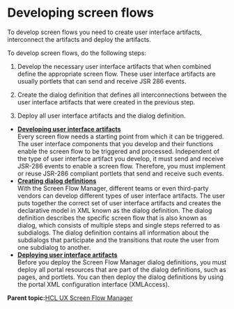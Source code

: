 # Developing screen flows

To develop screen flows you need to create user interface artifacts, interconnect the artifacts and deploy the artifacts.

To develop screen flows, do the following steps:

1.  Develop the necessary user interface artifacts that when combined define the appropriate screen flow. These user interface artifacts are usually portlets that can send and receive JSR 286 events.

2.  Create the dialog definition that defines all interconnections between the user interface artifacts that were created in the previous step.

3.  Deploy all user interface artifacts and the dialog definition.


-   **[Developing user interface artifacts](../screenflow/dev_ui_artifcts.md)**  
Every screen flow needs a starting point from which it can be triggered. The user interface components that you develop and their functions enable the screen flow to be triggered and processed. Independent of the type of user interface artifact you develop, it must send and receive JSR-286 events to enable a screen flow. Therefore, you must implement or reuse JSR-286 compliant portlets that send and receive such events.
-   **[Creating dialog definitions](../screenflow/crting_dlg_dfntn.md)**  
With the Screen Flow Manager, different teams or even third-party vendors can develop different types of user interface artifacts. The user puts together the correct set of user interface artifacts and creates the declarative model in XML known as the dialog definition. The dialog definition describes the specific screen flow that is also known as dialog, which consists of multiple steps and single steps referred to as subdialogs. The dialog definition contains all information about the subdialogs that participate and the transitions that route the user from one subdialog to another.
-   **[Deploying user interface artifacts](../screenflow/dply_ui_artifcts.md)**  
Before you deploy the Screen Flow Manager dialog definitions, you must deploy all portal resources that are part of the dialog definitions, such as pages, and portlets. You can then deploy the dialog definitions by using the portal XML configuration interface \(XMLAccess\).

**Parent topic:**[HCL UX Screen Flow Manager](../screenflow/screenflow_intro.md)


